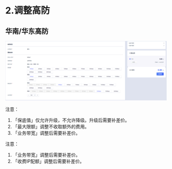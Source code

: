 

# 2.调整高防

## 华南/华东高防

![](/images/opintro/game/调整高防.png)

注意：

1.  「保底值」仅允许升级，不允许降级。升级后需要补差价。
2.  「最大限额」调整不收取额外的费用。
3.  「业务带宽」调整后需要补差价。


注意：

1.  「业务带宽」调整后需要补差价。
2.  「收费IP配额」调整后需要补差价。
